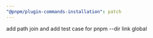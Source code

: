```yaml
---
"@pnpm/plugin-commands-installation": patch
---
```


add path join and add test case for pnpm --dir <path> link global
